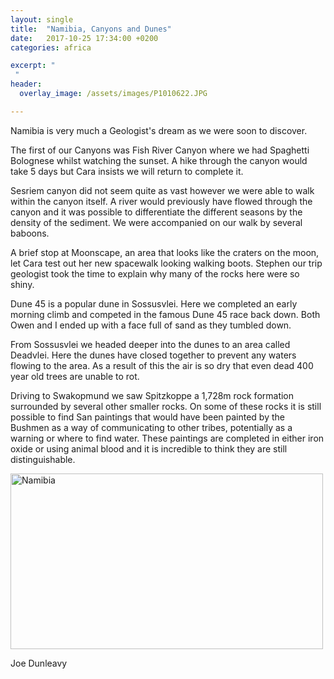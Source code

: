 ```yaml
---
layout: single
title:  "Namibia, Canyons and Dunes"
date:   2017-10-25 17:34:00 +0200
categories: africa

excerpt: "
 "
header:
  overlay_image: /assets/images/P1010622.JPG

---
```



Namibia is very much a Geologist's dream as we were soon to discover.

The first of our Canyons was Fish River Canyon where we had Spaghetti Bolognese whilst watching the sunset. A hike through the canyon would take 5 days but Cara insists we will return to complete it.

Sesriem canyon did not seem quite as vast however we were able to walk within the canyon itself. A river would previously have flowed through the canyon and it was possible to differentiate the different seasons by the density of the sediment. We were accompanied on our walk by several baboons.

A brief stop at Moonscape, an area that looks like the craters on the moon, let Cara test out her new spacewalk looking walking boots. Stephen our trip geologist took the time to explain why many of the rocks here were so shiny.

Dune 45 is a popular dune in Sossusvlei. Here we completed an early morning climb and competed in the famous Dune 45 race back down. Both Owen and I ended up with a face full of sand as they tumbled down.

From Sossusvlei we headed deeper into the dunes to an area called Deadvlei. Here the dunes have closed together to prevent any waters flowing to the area. As a result of this the air is so dry that even dead 400 year old trees are unable to rot.

Driving to Swakopmund we saw Spitzkoppe a 1,728m rock formation surrounded by several other smaller rocks. On some of these rocks it is still possible to find San paintings that would have been painted by the Bushmen as a way of communicating to other tribes, potentially as a warning or where to find water. These paintings are completed in either iron oxide or using animal blood and it is incredible to think they are still distinguishable.

<a data-flickr-embed="true"  href="https://www.flickr.com/photos/141696511@N06/albums/72157667336988699" title="Namibia"><img src="https://farm5.staticflickr.com/4635/38956499492_ee192b4339.jpg" width="500" height="281" alt="Namibia"></a><script async src="//embedr.flickr.com/assets/client-code.js" charset="utf-8"></script>

Joe Dunleavy
